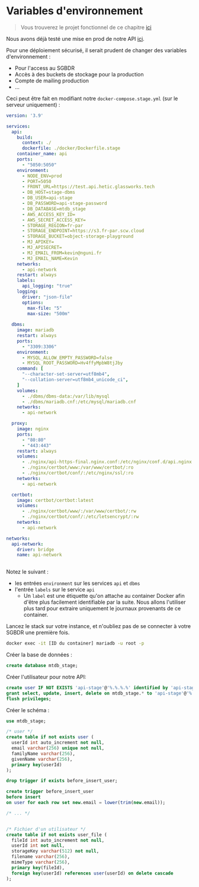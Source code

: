 # Variables d'environnement

> Vous trouverez le projet fonctionnel de ce chapitre [ici](https://dev.glassworks.tech:18081/courses/api/api-code-samples/-/tree/007-deploy-monitor)

Nous avons déjà testé une mise en prod de notre API [ici](../003-security/050-https.md).

Pour une déploiement sécurisé, il serait prudent de changer des variables d'environnement :

- Pour l'access au SGBDR
- Accès à des buckets de stockage pour la production
- Compte de mailing production
- ...


Ceci peut être fait en modifiant notre `docker-compose.stage.yml`  (sur le serveur uniquement) :

```yml
version: '3.9'

services:
  api:
    build: 
      context: ./
      dockerfile: ./docker/Dockerfile.stage
    container_name: api
    ports:
      - "5050:5050"
    environment:
      - NODE_ENV=prod
      - PORT=5050
      - FRONT_URL=https://test.api.hetic.glassworks.tech
      - DB_HOST=stage-dbms
      - DB_USER=api-stage
      - DB_PASSWORD=api-stage-password
      - DB_DATABASE=mtdb_stage     
      - AWS_ACCESS_KEY_ID=
      - AWS_SECRET_ACCESS_KEY=
      - STORAGE_REGION=fr-par
      - STORAGE_ENDPOINT=https://s3.fr-par.scw.cloud
      - STORAGE_BUCKET=object-storage-playground
      - MJ_APIKEY=
      - MJ_APISECRET=
      - MJ_EMAIL_FROM=kevin@nguni.fr
      - MJ_EMAIL_NAME=Kevin
    networks:
      - api-network
    restart: always
    labels:
      api_logging: "true"
    logging:
      driver: "json-file"
      options:
        max-file: "5"
        max-size: "500m"
    
  dbms:
    image: mariadb
    restart: always
    ports:
      - "3309:3306"
    environment: 
      - MYSQL_ALLOW_EMPTY_PASSWORD=false
      - MYSQL_ROOT_PASSWORD=Hv4ffyMpbW8tjJby
    command: [
      "--character-set-server=utf8mb4",
      "--collation-server=utf8mb4_unicode_ci",
    ]
    volumes:
      - ./dbms/dbms-data:/var/lib/mysql
      - ./dbms/mariadb.cnf:/etc/mysql/mariadb.cnf
    networks:
      - api-network

  proxy:
    image: nginx
    ports:
      - "80:80"
      - "443:443"
    restart: always
    volumes:
      - ./nginx/api-https-final.nginx.conf:/etc/nginx/conf.d/api.nginx.conf
      - ./nginx/certbot/www:/var/www/certbot/:ro
      - ./nginx/certbot/conf/:/etc/nginx/ssl/:ro
    networks:
      - api-network

  certbot:
    image: certbot/certbot:latest
    volumes:
      - ./nginx/certbot/www/:/var/www/certbot/:rw
      - ./nginx/certbot/conf/:/etc/letsencrypt/:rw
    networks:
      - api-network

networks:
  api-network:
    driver: bridge
    name: api-network
  
```

Notez le suivant :

- les entrées `environment` sur les services `api` et `dbms`
- l'entrée `labels` sur le service `api`
  - Un `label` est une étiquette qu'on attache au container Docker afin d'être plus facilement identifiable par la suite. Nous allons l'utiliser plus tard pour extraire uniquement le journaux provenants de ce container.


Lancez le stack sur votre instance, et n'oubliez pas de se connecter à votre SGBDR une première fois.

```bash
docker exec -it [ID du container] mariadb -u root -p
```

Créer la base de données :

```sql
create database mtdb_stage;
```

Créer l'utilisateur pour notre API:

```sql
create user IF NOT EXISTS 'api-stage'@'%.%.%.%' identified by 'api-stage-password';
grant select, update, insert, delete on mtdb_stage.* to 'api-stage'@'%.%.%.%';
flush privileges;
```

Créer le schéma :

```sql
use mtdb_stage;

/* user */
create table if not exists user (
  userId int auto_increment not null,
  email varchar(256) unique not null, 
  familyName varchar(256), 
  givenName varchar(256), 
  primary key(userId)
);

drop trigger if exists before_insert_user;

create trigger before_insert_user
before insert
on user for each row set new.email = lower(trim(new.email));

/* ... */


/* Fichier d'un utilisateur */
create table if not exists user_file (
  fileId int auto_increment not null,
  userId int not null,
  storageKey varchar(512) not null,
  filename varchar(256),
  mimeType varchar(256),
  primary key(fileId),
  foreign key(userId) references user(userId) on delete cascade
);

```

